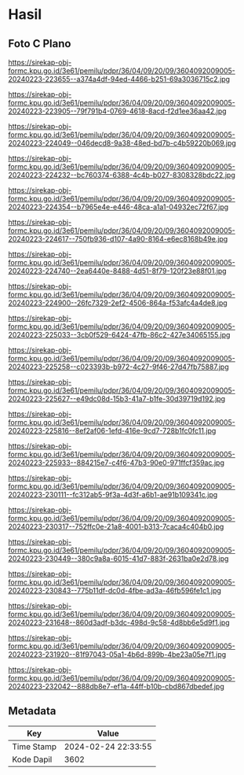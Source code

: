 # Hasil

## Foto C Plano

https://sirekap-obj-formc.kpu.go.id/3e61/pemilu/pdpr/36/04/09/20/09/3604092009005-20240223-223655--a374a4df-94ed-4466-b251-69a3036715c2.jpg

https://sirekap-obj-formc.kpu.go.id/3e61/pemilu/pdpr/36/04/09/20/09/3604092009005-20240223-223905--79f791b4-0769-4618-8acd-f2d1ee36aa42.jpg

https://sirekap-obj-formc.kpu.go.id/3e61/pemilu/pdpr/36/04/09/20/09/3604092009005-20240223-224049--046decd8-9a38-48ed-bd7b-c4b59220b069.jpg

https://sirekap-obj-formc.kpu.go.id/3e61/pemilu/pdpr/36/04/09/20/09/3604092009005-20240223-224232--bc760374-6388-4c4b-b027-8308328bdc22.jpg

https://sirekap-obj-formc.kpu.go.id/3e61/pemilu/pdpr/36/04/09/20/09/3604092009005-20240223-224354--b7965e4e-e446-48ca-a1a1-04932ec72f67.jpg

https://sirekap-obj-formc.kpu.go.id/3e61/pemilu/pdpr/36/04/09/20/09/3604092009005-20240223-224617--750fb936-d107-4a90-8164-e6ec8168b49e.jpg

https://sirekap-obj-formc.kpu.go.id/3e61/pemilu/pdpr/36/04/09/20/09/3604092009005-20240223-224740--2ea6440e-8488-4d51-8f79-120f23e88f01.jpg

https://sirekap-obj-formc.kpu.go.id/3e61/pemilu/pdpr/36/04/09/20/09/3604092009005-20240223-224900--26fc7329-2ef2-4506-864a-f53afc4a4de8.jpg

https://sirekap-obj-formc.kpu.go.id/3e61/pemilu/pdpr/36/04/09/20/09/3604092009005-20240223-225033--3cb0f529-6424-47fb-86c2-427e34065155.jpg

https://sirekap-obj-formc.kpu.go.id/3e61/pemilu/pdpr/36/04/09/20/09/3604092009005-20240223-225258--c023393b-b972-4c27-9f46-27d47fb75887.jpg

https://sirekap-obj-formc.kpu.go.id/3e61/pemilu/pdpr/36/04/09/20/09/3604092009005-20240223-225627--e49dc08d-15b3-41a7-b1fe-30d39719d192.jpg

https://sirekap-obj-formc.kpu.go.id/3e61/pemilu/pdpr/36/04/09/20/09/3604092009005-20240223-225816--8ef2af06-1efd-416e-9cd7-728b1fc0fc11.jpg

https://sirekap-obj-formc.kpu.go.id/3e61/pemilu/pdpr/36/04/09/20/09/3604092009005-20240223-225933--884215e7-c4f6-47b3-90e0-971ffcf359ac.jpg

https://sirekap-obj-formc.kpu.go.id/3e61/pemilu/pdpr/36/04/09/20/09/3604092009005-20240223-230111--fc312ab5-9f3a-4d3f-a6b1-ae91b109341c.jpg

https://sirekap-obj-formc.kpu.go.id/3e61/pemilu/pdpr/36/04/09/20/09/3604092009005-20240223-230317--752ffc0e-21a8-4001-b313-7caca4c404b0.jpg

https://sirekap-obj-formc.kpu.go.id/3e61/pemilu/pdpr/36/04/09/20/09/3604092009005-20240223-230449--380c9a8a-6015-41d7-883f-2631ba0e2d78.jpg

https://sirekap-obj-formc.kpu.go.id/3e61/pemilu/pdpr/36/04/09/20/09/3604092009005-20240223-230843--775b11df-dc0d-4fbe-ad3a-46fb596fe1c1.jpg

https://sirekap-obj-formc.kpu.go.id/3e61/pemilu/pdpr/36/04/09/20/09/3604092009005-20240223-231648--860d3adf-b3dc-498d-9c58-4d8bb6e5d9f1.jpg

https://sirekap-obj-formc.kpu.go.id/3e61/pemilu/pdpr/36/04/09/20/09/3604092009005-20240223-231920--81f97043-05a1-4b6d-899b-4be23a05e7f1.jpg

https://sirekap-obj-formc.kpu.go.id/3e61/pemilu/pdpr/36/04/09/20/09/3604092009005-20240223-232042--888db8e7-ef1a-44ff-b10b-cbd867dbedef.jpg


## Metadata

| Key        | Value               |
| ---------- | ------------------- |
| Time Stamp | 2024-02-24 22:33:55 |
| Kode Dapil | 3602                |



